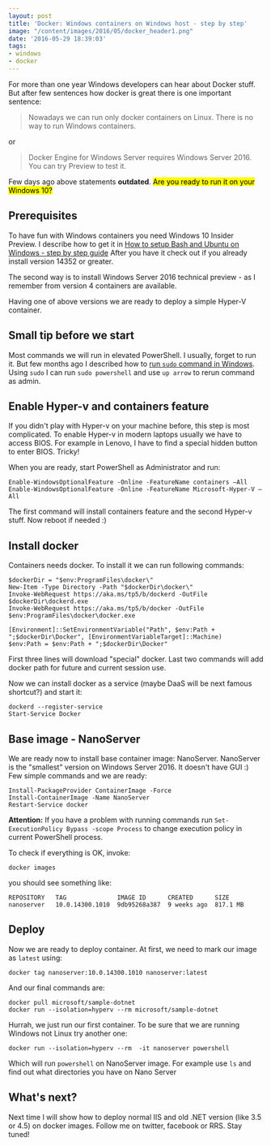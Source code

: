 ```yaml
---
layout: post
title: 'Docker: Windows containers on Windows host - step by step'
image: "/content/images/2016/05/docker_header1.png"
date: '2016-05-29 18:39:03'
tags:
- windows
- docker
---
```


For more than one year Windows developers can hear about Docker stuff. But after few sentences how docker is great there is one important sentence:

> Nowadays we can run only docker containers on Linux. There is no way to run Windows containers.

or
> Docker Engine for Windows Server requires Windows Server 2016. You can try Preview to test it. 

Few days ago above statements __outdated__. <mark>Are you ready to run it on your Windows 10? </mark>

## Prerequisites
To have fun with Windows containers you need Windows 10 Insider Preview. I describe how to get it in [How to setup Bash and Ubuntu on Windows - step by step guide](http://stapp.space/how-to-setup-bash-on-windows/)
After you have it check out if you already install version 14352 or greater.

The second way is to install Windows Server 2016 technical preview - as I remember from version 4 containers are available.

Having one of above versions we are ready to deploy a simple Hyper-V container. 

## Small tip before we start
Most commands we will run in elevated PowerShell. I usually, forget to run it. But few months ago I described how to [run `sudo` command in Windows](https://stapp.space/sudo-under-windows/). Using `sudo` I can run `sudo powershell` and use `up arrow` to rerun command as admin.

## Enable Hyper-v and containers feature
If you didn't play with Hyper-v on your machine before, this step is most complicated.
To enable Hyper-v in modern laptops usually we have to access BIOS. For example in Lenovo, I have to find a special hidden button to enter BIOS. Tricky!

When you are ready, start PowerShell as Administrator and run:
```
Enable-WindowsOptionalFeature -Online -FeatureName containers –All
Enable-WindowsOptionalFeature -Online -FeatureName Microsoft-Hyper-V –All
``` 
The first command will install containers feature and the second Hyper-v stuff.
Now reboot if needed :)

## Install docker
Containers needs docker. To install it we can run following commands:
```
$dockerDir = "$env:ProgramFiles\docker\"
New-Item -Type Directory -Path "$dockerDir\docker\"
Invoke-WebRequest https://aka.ms/tp5/b/dockerd -OutFile $dockerDir\dockerd.exe
Invoke-WebRequest https://aka.ms/tp5/b/docker -OutFile $env:ProgramFiles\docker\docker.exe

[Environment]::SetEnvironmentVariable("Path", $env:Path + ";$dockerDir\Docker", [EnvironmentVariableTarget]::Machine)
$env:Path = $env:Path + ";$dockerDir\Docker"
```
First three lines will download "special" docker. 
Last two commands will add docker path for future and current session use.


Now we can install docker as a service (maybe DaaS will be next famous shortcut?) and start it: 
```
dockerd --register-service
Start-Service Docker
```

## Base image - NanoServer

We are ready now to install base container image: NanoServer. NanoServer is the "smallest" version on Windows Server 2016. It doesn't have GUI :)
Few simple commands and we are ready:
```
Install-PackageProvider ContainerImage -Force
Install-ContainerImage -Name NanoServer
Restart-Service docker
```
**Attention:** If you have a problem with running commands run `Set-ExecutionPolicy Bypass -scope Process` to change execution policy in current PowerShell process.

To check if everything is OK, invoke:
```
docker images
```
you should see something like:
```
REPOSITORY   TAG              IMAGE ID      CREATED      SIZE
nanoserver   10.0.14300.1010  9db95268a387  9 weeks ago  817.1 MB
```

## Deploy
Now we are ready to deploy container. At first, we need to mark our image as `latest` using:
```
docker tag nanoserver:10.0.14300.1010 nanoserver:latest
```

And our final commands are:
```
docker pull microsoft/sample-dotnet
docker run --isolation=hyperv --rm microsoft/sample-dotnet
```

Hurrah, we just run our first container. To be sure that we are running Windows not Linux try another one:
```
docker run --isolation=hyperv --rm  -it nanoserver powershell
```
Which will run `powershell` on NanoServer image. For example use `ls` and find out what directories you have on Nano Server

## What's next?

Next time I will show how to deploy normal IIS and old .NET version (like 3.5 or 4.5) on docker images. Follow me on twitter, facebook or RRS.
Stay tuned!